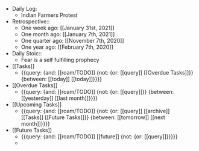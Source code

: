 - Daily Log:
    - Indian Farmers Protest
- Retrospective::
    - One week ago: [[January 31st, 2021]]
    - One month ago: [[January 7th, 2021]]
    - One quarter ago: [[November 7th, 2020]]
    - One year ago: [[February 7th, 2020]]
- Daily Stoic::
    - Fear is a self fulfilling prophecy
- [[Tasks]]
    - {{query: {and: [[roam/TODO]] {not: {or: [[query]] [[Overdue Tasks]]}} {between: [[today]] [[today]]}}}}
- [[Overdue Tasks]]
    - {{query: {and: [[roam/TODO]] {not: {or: [[query]]}} {between: [[yesterday]] [[last month]]}}}}
- [[Upcoming Tasks]]
    - {{query: {and: [[roam/TODO]] {not: {or: [[query]] [[archive]] [[Tasks]] [[Future Tasks]]}} {between: [[tomorrow]] [[next month]]}}}}
- [[Future Tasks]]
    - {{query: {and: [[roam/TODO]] [[future]] {not: {or: [[query]]}}}}}
    - 
